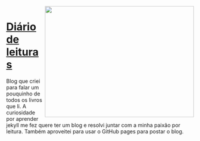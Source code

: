 <img align="right" width="400" height="300" src="https://media.giphy.com/media/Ol2yHMEFJdYEo/giphy.gif">

# [Diário de leituras](https://greicefelipe.github.io/mybooks/)


Blog que criei para falar um pouquinho de todos os livros que li. A curiosidade por aprender jekyll me fez quere ter um blog e 
resolvi juntar com a minha paixão por leitura. Também aproveitei para usar o GitHub pages para postar o blog.


